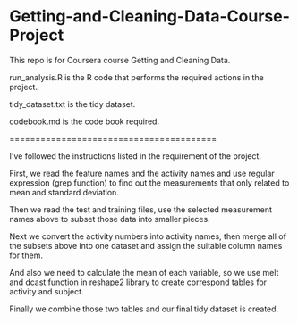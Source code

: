 Getting-and-Cleaning-Data-Course-Project
========================================

This repo is for Coursera course Getting and Cleaning Data.

run_analysis.R is the R code that performs the required actions in the project.

tidy_dataset.txt is the tidy dataset.

codebook.md is the code book required.

========================================

I've followed the instructions listed in the requirement of the project. 

First, we read the feature names and the activity names and use regular expression (grep function) to find out the measurements that only related to mean and standard deviation. 

Then we read the test and training files, use the selected measurement names above to subset those data into smaller pieces. 

Next we convert the activity numbers into activity names, then merge all of the subsets above into one dataset and assign the suitable column names for them. 

And also we need to calculate the mean of each variable, so we use melt and dcast function in reshape2 library to create correspond tables for activity and subject. 

Finally we combine those two tables and our final tidy dataset is created.